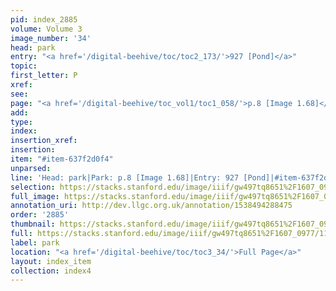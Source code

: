 ```yaml
---
pid: index_2885
volume: Volume 3
image_number: '34'
head: park
entry: "<a href='/digital-beehive/toc/toc2_173/'>927 [Pond]</a>"
topic: 
first_letter: P
xref: 
see: 
page: "<a href='/digital-beehive/toc_vol1/toc1_058/'>p.8 [Image 1.68]</a>"
add: 
type: 
index: 
insertion_xref: 
insertion: 
item: "#item-637f2d0f4"
unparsed: 
line: 'Head: park|Park: p.8 [Image 1.68]|Entry: 927 [Pond]|#item-637f2d0f4'
selection: https://stacks.stanford.edu/image/iiif/gw497tq8651%2F1607_0977/1127,2008,606,215/full/0/default.jpg
full_image: https://stacks.stanford.edu/image/iiif/gw497tq8651%2F1607_0977/full/full/0/default.jpg
annotation_uri: http://dev.llgc.org.uk/annotation/1538494288475
order: '2885'
thumbnail: https://stacks.stanford.edu/image/iiif/gw497tq8651%2F1607_0977/1127,2008,606,215/150,/0/default.jpg
full: https://stacks.stanford.edu/image/iiif/gw497tq8651%2F1607_0977/1127,2008,606,215/full/0/default.jpg
label: park
location: "<a href='/digital-beehive/toc/toc3_34/'>Full Page</a>"
layout: index_item
collection: index4
---
```

